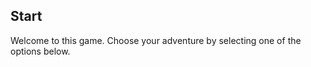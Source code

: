 <style>
.row::after{
    content: "";
    clear: both;
    display: table;
}

.container {
  position: relative;
  width: 33.3%;
  max-width: 400px;
}

.container img {
  width: 100%;
  height: auto;
}

.container .btn {
  position: absolute;
  top: 110%;
  left: 50%;
  transform: translate(-50%, -50%);
  -ms-transform: translate(-50%, -50%);
  background-color: black;
  color: white;
  font-size: 16px;
  padding: 16px 30px;
  border: none;
  cursor: pointer;
  border-radius: 5px;
  text-align: center;
}

.container .btn:hover {
  background-color: white;
  color: black;
}
</style>

## Start

Welcome to this game. Choose your adventure by selecting one of the options below.

<!-- <button class="btn"><img src="./media/hotel-icon.jpg" alt="Hotel" style="width:30%;float:left"></button>

<button class="btn"><img src="./media/supermarket-icon.jpg" alt="Supermarket" style="width:30%"></button>

<button class="btn"><img src="./media/hospital-icon.jpg" alt="Health care" style="width:30%;float:right"></button> -->

